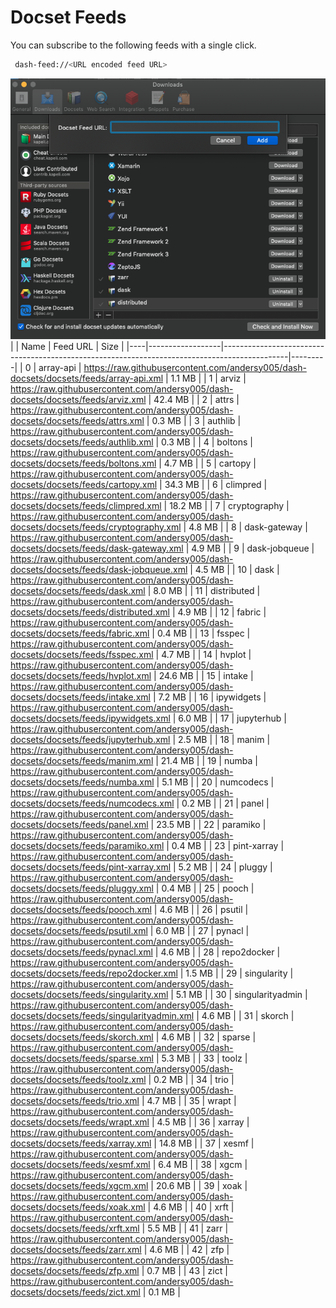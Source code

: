 # Docset Feeds

You can subscribe to the following feeds with a single click.

```bash
 dash-feed://<URL encoded feed URL>
```


![dash-docsets](https://github.com/andersy005/dash-docsets/raw/main/images/how-to-add-feed.png)
|    | Name             | Feed URL                                                                                     | Size    |
|----|------------------|----------------------------------------------------------------------------------------------|---------|
|  0 | array-api        | https://raw.githubusercontent.com/andersy005/dash-docsets/docsets/feeds/array-api.xml        | 1.1 MB  |
|  1 | arviz            | https://raw.githubusercontent.com/andersy005/dash-docsets/docsets/feeds/arviz.xml            | 42.4 MB |
|  2 | attrs            | https://raw.githubusercontent.com/andersy005/dash-docsets/docsets/feeds/attrs.xml            | 0.3 MB  |
|  3 | authlib          | https://raw.githubusercontent.com/andersy005/dash-docsets/docsets/feeds/authlib.xml          | 0.3 MB  |
|  4 | boltons          | https://raw.githubusercontent.com/andersy005/dash-docsets/docsets/feeds/boltons.xml          | 4.7 MB  |
|  5 | cartopy          | https://raw.githubusercontent.com/andersy005/dash-docsets/docsets/feeds/cartopy.xml          | 34.3 MB |
|  6 | climpred         | https://raw.githubusercontent.com/andersy005/dash-docsets/docsets/feeds/climpred.xml         | 18.2 MB |
|  7 | cryptography     | https://raw.githubusercontent.com/andersy005/dash-docsets/docsets/feeds/cryptography.xml     | 4.8 MB  |
|  8 | dask-gateway     | https://raw.githubusercontent.com/andersy005/dash-docsets/docsets/feeds/dask-gateway.xml     | 4.9 MB  |
|  9 | dask-jobqueue    | https://raw.githubusercontent.com/andersy005/dash-docsets/docsets/feeds/dask-jobqueue.xml    | 4.5 MB  |
| 10 | dask             | https://raw.githubusercontent.com/andersy005/dash-docsets/docsets/feeds/dask.xml             | 8.0 MB  |
| 11 | distributed      | https://raw.githubusercontent.com/andersy005/dash-docsets/docsets/feeds/distributed.xml      | 4.9 MB  |
| 12 | fabric           | https://raw.githubusercontent.com/andersy005/dash-docsets/docsets/feeds/fabric.xml           | 0.4 MB  |
| 13 | fsspec           | https://raw.githubusercontent.com/andersy005/dash-docsets/docsets/feeds/fsspec.xml           | 4.7 MB  |
| 14 | hvplot           | https://raw.githubusercontent.com/andersy005/dash-docsets/docsets/feeds/hvplot.xml           | 24.6 MB |
| 15 | intake           | https://raw.githubusercontent.com/andersy005/dash-docsets/docsets/feeds/intake.xml           | 7.2 MB  |
| 16 | ipywidgets       | https://raw.githubusercontent.com/andersy005/dash-docsets/docsets/feeds/ipywidgets.xml       | 6.0 MB  |
| 17 | jupyterhub       | https://raw.githubusercontent.com/andersy005/dash-docsets/docsets/feeds/jupyterhub.xml       | 2.5 MB  |
| 18 | manim            | https://raw.githubusercontent.com/andersy005/dash-docsets/docsets/feeds/manim.xml            | 21.4 MB |
| 19 | numba            | https://raw.githubusercontent.com/andersy005/dash-docsets/docsets/feeds/numba.xml            | 5.1 MB  |
| 20 | numcodecs        | https://raw.githubusercontent.com/andersy005/dash-docsets/docsets/feeds/numcodecs.xml        | 0.2 MB  |
| 21 | panel            | https://raw.githubusercontent.com/andersy005/dash-docsets/docsets/feeds/panel.xml            | 23.5 MB |
| 22 | paramiko         | https://raw.githubusercontent.com/andersy005/dash-docsets/docsets/feeds/paramiko.xml         | 0.4 MB  |
| 23 | pint-xarray      | https://raw.githubusercontent.com/andersy005/dash-docsets/docsets/feeds/pint-xarray.xml      | 5.2 MB  |
| 24 | pluggy           | https://raw.githubusercontent.com/andersy005/dash-docsets/docsets/feeds/pluggy.xml           | 0.4 MB  |
| 25 | pooch            | https://raw.githubusercontent.com/andersy005/dash-docsets/docsets/feeds/pooch.xml            | 4.6 MB  |
| 26 | psutil           | https://raw.githubusercontent.com/andersy005/dash-docsets/docsets/feeds/psutil.xml           | 6.0 MB  |
| 27 | pynacl           | https://raw.githubusercontent.com/andersy005/dash-docsets/docsets/feeds/pynacl.xml           | 4.6 MB  |
| 28 | repo2docker      | https://raw.githubusercontent.com/andersy005/dash-docsets/docsets/feeds/repo2docker.xml      | 1.5 MB  |
| 29 | singularity      | https://raw.githubusercontent.com/andersy005/dash-docsets/docsets/feeds/singularity.xml      | 5.1 MB  |
| 30 | singularityadmin | https://raw.githubusercontent.com/andersy005/dash-docsets/docsets/feeds/singularityadmin.xml | 4.6 MB  |
| 31 | skorch           | https://raw.githubusercontent.com/andersy005/dash-docsets/docsets/feeds/skorch.xml           | 4.6 MB  |
| 32 | sparse           | https://raw.githubusercontent.com/andersy005/dash-docsets/docsets/feeds/sparse.xml           | 5.3 MB  |
| 33 | toolz            | https://raw.githubusercontent.com/andersy005/dash-docsets/docsets/feeds/toolz.xml            | 0.2 MB  |
| 34 | trio             | https://raw.githubusercontent.com/andersy005/dash-docsets/docsets/feeds/trio.xml             | 4.7 MB  |
| 35 | wrapt            | https://raw.githubusercontent.com/andersy005/dash-docsets/docsets/feeds/wrapt.xml            | 4.5 MB  |
| 36 | xarray           | https://raw.githubusercontent.com/andersy005/dash-docsets/docsets/feeds/xarray.xml           | 14.8 MB |
| 37 | xesmf            | https://raw.githubusercontent.com/andersy005/dash-docsets/docsets/feeds/xesmf.xml            | 6.4 MB  |
| 38 | xgcm             | https://raw.githubusercontent.com/andersy005/dash-docsets/docsets/feeds/xgcm.xml             | 20.6 MB |
| 39 | xoak             | https://raw.githubusercontent.com/andersy005/dash-docsets/docsets/feeds/xoak.xml             | 4.6 MB  |
| 40 | xrft             | https://raw.githubusercontent.com/andersy005/dash-docsets/docsets/feeds/xrft.xml             | 5.5 MB  |
| 41 | zarr             | https://raw.githubusercontent.com/andersy005/dash-docsets/docsets/feeds/zarr.xml             | 4.6 MB  |
| 42 | zfp              | https://raw.githubusercontent.com/andersy005/dash-docsets/docsets/feeds/zfp.xml              | 0.7 MB  |
| 43 | zict             | https://raw.githubusercontent.com/andersy005/dash-docsets/docsets/feeds/zict.xml             | 0.1 MB  |
